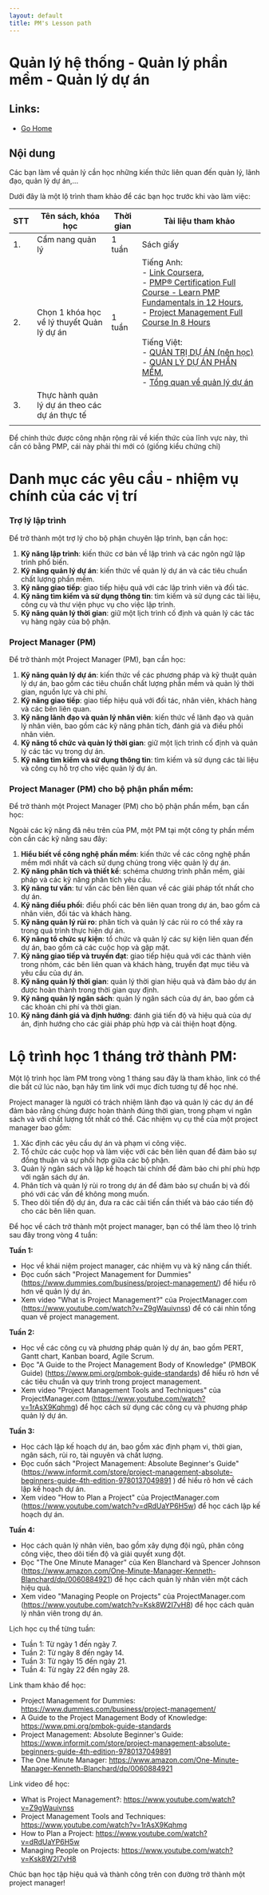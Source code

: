 ```yaml
---
layout: default
title: PM's Lesson path
---
```


# Quản lý hệ thống - Quản lý phần mềm - Quản lý dự án

## Links:
- [Go Home](https://ntanhfai.github.io/)

## Nội dung
Các bạn làm về quản lý cần học những kiến thức liên quan đến quản lý, lãnh đạo, quản lý dự án,...

Dưới đây là một lộ trình tham khảo để các bạn học trước khi vào làm việc:

| STT | Tên sách, khóa học                              | Thời gian | Tài liệu tham khảo                                                                                                                                                                                                                                                                                                                                                                                                                                                                                                                                                                                                                                                                                                                   |
|-----|-------------------------------------------------|-----------|--------------------------------------------------------------------------------------------------------------------------------------------------------------------------------------------------------------------------------------------------------------------------------------------------------------------------------------------------------------------------------------------------------------------------------------------------------------------------------------------------------------------------------------------------------------------------------------------------------------------------------------------------------------------------------------------------------------------------------------|
| 1.  | Cẩm nang quản lý                                | 1 tuần    | Sách giấy                                                                                                                                                                                                                                                                                                                                                                                                                                                                                                                                                                                                                                                                                                                            |
| 2.  | Chọn 1 khóa học về lý thuyết Quản lý dự án      | 1 tuần    | Tiếng Anh: <br/>- [Link Coursera](https://www.coursera.org/courses?query=project%20management),<br/>- [PMP® Certification Full Course - Learn PMP Fundamentals in 12 Hours](https://www.youtube.com/watch?v=vzqDTSZOTic), <br/> - [Project Management Full Course In 8 Hours](https://www.youtube.com/watch?v=uWPIsaYpY7U) <br/><br/>Tiếng Việt:<br/>- [QUẢN TRỊ DỰ ÁN (nên học)](https://www.youtube.com/watch?v=hIomKIHrAQw&list=PLxwxUPrl6ShJY7cFlC6xVerp_E8DlwVp8) <br/>- [QUẢN LÝ DỰ ÁN PHẦN MỀM](https://www.youtube.com/watch?v=ZuCiSjODOsI&list=PLLeRClCOXxzItyk-NObbf6bthgJXZRy0K&index=2),<br/>- [Tổng quan về quản lý dự án](https://www.youtube.com/watch?v=NCg4qxLJp0Q&list=PLNYd0dgTx2h37NCTo0SSzW_0Ve-sIe8aM&index=1) |
| 3.  | Thực hành quản lý dự án theo các dự án thực tế  |           |                                                                                                                                                                                                                                                                                                                                                                                                                                                                                                                                                                                                                                                                                                                                      |
|     |                                                 |           |                                                                                                                                                                                                                                                                                                                                                                                                                                                                                                                                                                                                                                                                                                                                      |

Để chính thức được công nhận rộng rãi về kiến thức của lĩnh vực này, thì cần có bằng PMP, cái này phải thi mới có (giống kiểu chứng chỉ)

# Danh mục các yêu cầu - nhiệm vụ chính của các vị trí

### Trợ lý lập trình
Để trở thành một trợ lý cho bộ phận chuyên lập trình, bạn cần học:

1. __Kỹ năng lập trình__: kiến thức cơ bản về lập trình và các ngôn ngữ lập trình phổ biến.
2. __Kỹ năng quản lý dự án__: kiến thức về quản lý dự án và các tiêu chuẩn chất lượng phần mềm.
3. __Kỹ năng giao tiếp__: giao tiếp hiệu quả với các lập trình viên và đối tác.
4. __Kỹ năng tìm kiếm và sử dụng thông tin__: tìm kiếm và sử dụng các tài liệu, công cụ và thư viện phục vụ cho việc lập trình.
5. __Kỹ năng quản lý thời gian__: giữ một lịch trình cố định và quản lý các tác vụ hàng ngày của bộ phận.

### Project Manager (PM)
Để trở thành một Project Manager (PM), bạn cần học:

1. __Kỹ năng quản lý dự án__: kiến thức về các phương pháp và kỹ thuật quản lý dự án, bao gồm các tiêu chuẩn chất lượng phần mềm và quản lý thời gian, nguồn lực và chi phí.
2. __Kỹ năng giao tiếp__: giao tiếp hiệu quả với đối tác, nhân viên, khách hàng và các bên liên quan.
3. __Kỹ năng lãnh đạo và quản lý nhân viên__: kiến thức về lãnh đạo và quản lý nhân viên, bao gồm các kỹ năng phân tích, đánh giá và điều phối nhân viên.
4. __Kỹ năng tổ chức và quản lý thời gian__: giữ một lịch trình cố định và quản lý các tác vụ trong dự án.
5. __Kỹ năng tìm kiếm và sử dụng thông tin__: tìm kiếm và sử dụng các tài liệu và công cụ hỗ trợ cho việc quản lý dự án.

### Project Manager (PM) cho bộ phận phần mềm:
Để trở thành một Project Manager (PM)  cho bộ phận phần mềm, bạn cần học:

Ngoài các kỹ năng đã nêu trên của PM, một PM tại một công ty phần mềm còn cần các kỹ năng sau đây:
1. __Hiểu biết về công nghệ phần mềm__: kiến thức về các công nghệ phần mềm mới nhất và cách sử dụng chúng trong việc quản lý dự án.
2. __Kỹ năng phân tích và thiết kế__: schéma chương trình phần mềm, giải pháp và các kỹ năng phân tích yêu cầu.
3. __Kỹ năng tư vấn__: tư vấn các bên liên quan về các giải pháp tốt nhất cho dự án.
4. __Kỹ năng điều phối__: điều phối các bên liên quan trong dự án, bao gồm cả nhân viên, đối tác và khách hàng.
5. __Kỹ năng quản lý rủi ro__: phân tích và quản lý các rủi ro có thể xảy ra trong quá trình thực hiện dự án.
6. __Kỹ năng tổ chức sự kiện__: tổ chức và quản lý các sự kiện liên quan đến dự án, bao gồm cả các cuộc họp và gặp mặt.
7. __Kỹ năng giao tiếp và truyền đạt__: giao tiếp hiệu quả với các thành viên trong nhóm, các bên liên quan và khách hàng, truyền đạt mục tiêu và yêu cầu của dự án.
8. __Kỹ năng quản lý thời gian__: quản lý thời gian hiệu quả và đảm bảo dự án được hoàn thành trong thời gian quy định.
9. __Kỹ năng quản lý ngân sách__: quản lý ngân sách của dự án, bao gồm cả các khoản chi phí và thời gian.
10. __Kỹ năng đánh giá và định hướng__: đánh giá tiến độ và hiệu quả của dự án, định hướng cho các giải pháp phù hợp và cải thiện hoạt động.



# **Lộ trình học 1 tháng trở thành PM:**
Một lộ trình học làm PM trong vòng 1 tháng sau đây là tham khảo, link có thể die bất cứ lúc nào, bạn hãy tìm link với mục đích tương tự để học nhé.

Project manager là người có trách nhiệm lãnh đạo và quản lý các dự án để đảm bảo rằng chúng được hoàn thành đúng thời gian, trong phạm vi ngân sách và với chất lượng tốt nhất có thể. Các nhiệm vụ cụ thể của một project manager bao gồm:

1. Xác định các yêu cầu dự án và phạm vi công việc.
2. Tổ chức các cuộc họp và làm việc với các bên liên quan để đảm bảo sự đồng thuận và sự phối hợp giữa các bộ phận.
3. Quản lý ngân sách và lập kế hoạch tài chính để đảm bảo chi phí phù hợp với ngân sách dự án.
4. Phân tích và quản lý rủi ro trong dự án để đảm bảo sự chuẩn bị và đối phó với các vấn đề không mong muốn.
5. Theo dõi tiến độ dự án, đưa ra các cải tiến cần thiết và báo cáo tiến độ cho các bên liên quan.

Để học về cách trở thành một project manager, bạn có thể làm theo lộ trình sau đây trong vòng 4 tuần:

**Tuần 1:**

- Học về khái niệm project manager, các nhiệm vụ và kỹ năng cần thiết.
- Đọc cuốn sách "Project Management for Dummies" (<https://www.dummies.com/business/project-management/>) để hiểu rõ hơn về quản lý dự án.
- Xem video "What is Project Management?" của ProjectManager.com (<https://www.youtube.com/watch?v=Z9gWauivnss>) để có cái nhìn tổng quan về project management.

**Tuần 2:**

- Học về các công cụ và phương pháp quản lý dự án, bao gồm PERT, Gantt chart, Kanban board, Agile Scrum.
- Đọc "A Guide to the Project Management Body of Knowledge" (PMBOK Guide) (<https://www.pmi.org/pmbok-guide-standards>) để hiểu rõ hơn về các tiêu chuẩn và quy trình trong project management.
- Xem video "Project Management Tools and Techniques" của ProjectManager.com (<https://www.youtube.com/watch?v=1rAsX9Kqhmg>) để học cách sử dụng các công cụ và phương pháp quản lý dự án.

**Tuần 3:**

- Học cách lập kế hoạch dự án, bao gồm xác định phạm vi, thời gian, ngân sách, rủi ro, tài nguyên và chất lượng.
- Đọc cuốn sách "Project Management: Absolute Beginner's Guide" (<https://www.informit.com/store/project-management-absolute-beginners-guide-4th-edition-9780137049891> ) để hiểu rõ hơn về cách lập kế hoạch dự án.
- Xem video "How to Plan a Project" của ProjectManager.com (<https://www.youtube.com/watch?v=dRdUaYP6H5w>) để học cách lập kế hoạch dự án.

**Tuần 4:**

- Học cách quản lý nhân viên, bao gồm xây dựng đội ngũ, phân công công việc, theo dõi tiến độ và giải quyết xung đột.
- Đọc "The One Minute Manager" của Ken Blanchard và Spencer Johnson (<https://www.amazon.com/One-Minute-Manager-Kenneth-Blanchard/dp/0060884921>) để học cách quản lý nhân viên một cách hiệu quả.
- Xem video "Managing People on Projects" của ProjectManager.com (<https://www.youtube.com/watch?v=Ksk8W2I7vH8>) để học cách quản lý nhân viên trong dự án.

Lịch học cụ thể từng tuần:

- Tuần 1: Từ ngày 1 đến ngày 7.
- Tuần 2: Từ ngày 8 đến ngày 14.
- Tuần 3: Từ ngày 15 đến ngày 21.
- Tuần 4: Từ ngày 22 đến ngày 28.

Link tham khảo để học:

- Project Management for Dummies: <https://www.dummies.com/business/project-management/>
- A Guide to the Project Management Body of Knowledge: <https://www.pmi.org/pmbok-guide-standards>
- Project Management: Absolute Beginner's Guide: <https://www.informit.com/store/project-management-absolute-beginners-guide-4th-edition-9780137049891>
- The One Minute Manager: <https://www.amazon.com/One-Minute-Manager-Kenneth-Blanchard/dp/0060884921>

Link video để học:

- What is Project Management?: <https://www.youtube.com/watch?v=Z9gWauivnss>
- Project Management Tools and Techniques: <https://www.youtube.com/watch?v=1rAsX9Kqhmg>
- How to Plan a Project: <https://www.youtube.com/watch?v=dRdUaYP6H5w>
- Managing People on Projects: <https://www.youtube.com/watch?v=Ksk8W2I7vH8>

Chúc bạn học tập hiệu quả và thành công trên con đường trở thành một project manager!

